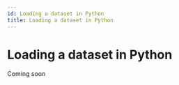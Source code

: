 ```yaml
---
id: Loading a dataset in Python
title: Loading a dataset in Python
---
```


# Loading a dataset in Python

Coming soon